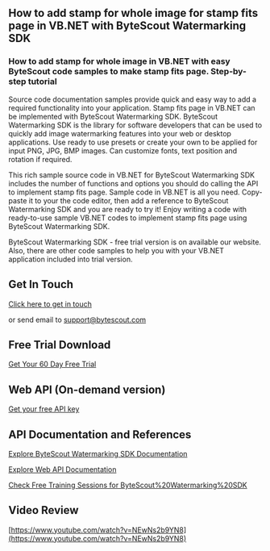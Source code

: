 ## How to add stamp for whole image for stamp fits page in VB.NET with ByteScout Watermarking SDK

### How to add stamp for whole image in VB.NET with easy ByteScout code samples to make stamp fits page. Step-by-step tutorial

Source code documentation samples provide quick and easy way to add a required functionality into your application. Stamp fits page in VB.NET can be implemented with ByteScout Watermarking SDK. ByteScout Watermarking SDK is the library for software developers that can be used to quickly add image watermarking features into your web or desktop applications. Use ready to use presets or create your own to be applied for input PNG, JPG, BMP images. Can customize fonts, text position and rotation if required.

This rich sample source code in VB.NET for ByteScout Watermarking SDK includes the number of functions and options you should do calling the API to implement stamp fits page. Sample code in VB.NET is all you need. Copy-paste it to your the code editor, then add a reference to ByteScout Watermarking SDK and you are ready to try it! Enjoy writing a code with ready-to-use sample VB.NET codes to implement stamp fits page using ByteScout Watermarking SDK.

ByteScout Watermarking SDK - free trial version is on available our website. Also, there are other code samples to help you with your VB.NET application included into trial version.

## Get In Touch

[Click here to get in touch](https://bytescout.zendesk.com/hc/en-us/requests/new?subject=ByteScout%20Watermarking%20SDK%20Question)

or send email to [support@bytescout.com](mailto:support@bytescout.com?subject=ByteScout%20Watermarking%20SDK%20Question) 

## Free Trial Download

[Get Your 60 Day Free Trial](https://bytescout.com/download/web-installer?utm_source=github-readme)

## Web API (On-demand version)

[Get your free API key](https://pdf.co/documentation/api?utm_source=github-readme)

## API Documentation and References

[Explore ByteScout Watermarking SDK Documentation](https://bytescout.com/documentation/index.html?utm_source=github-readme)

[Explore Web API Documentation](https://pdf.co/documentation/api?utm_source=github-readme)

[Check Free Training Sessions for ByteScout%20Watermarking%20SDK](https://academy.bytescout.com/)

## Video Review

[https://www.youtube.com/watch?v=NEwNs2b9YN8](https://www.youtube.com/watch?v=NEwNs2b9YN8)